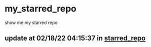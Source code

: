 # my_starred_repo
show me my starred repo

update at 02/18/22 04:15:37 in [starred_repo](./index.html)
---

